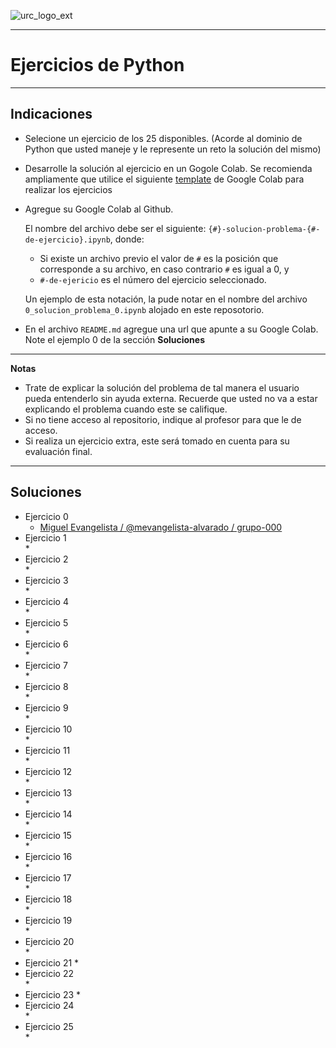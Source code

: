 ![urc_logo_ext](https://github.com/URC-MAC/.github/assets/28746720/1d2b04df-5870-457b-82ab-4eb97ec99e17)
___

# Ejercicios de Python 

_____

## Indicaciones

* Selecione un ejercicio de los 25 disponibles. (Acorde al dominio de Python que usted maneje y le represente un reto la solución del mismo)
* Desarrolle la solución al ejercicio en un Gogole Colab. Se recomienda ampliamente que utilice el siguiente [template](https://colab.research.google.com/drive/10vygSH7z_Nz6L0yswGtYL_OYL4pkwzbc?usp=sharing) de Google Colab para realizar los ejercicios 
* Agregue su Google Colab al Github.  
  
  El nombre del archivo debe ser el siguiente: `{#}-solucion-problema-{#-de-ejercicio}.ipynb`, donde:
   * Si existe un archivo previo el valor de `#` es la posición que corresponde a su archivo, en caso contrario `#` es igual a 0, y
   * `#-de-ejericio` es el número del ejercicio seleccionado.  
  
  Un ejemplo de esta notación, la pude notar en el nombre del archivo `0_solucion_problema_0.ipynb` alojado en este reposotorio.
* En el archivo `README.md` agregue una url que apunte a su Google Colab. Note el ejemplo 0 de la sección __Soluciones__
  
_____

**Notas**
* Trate de explicar la solución del problema de tal manera el usuario pueda entenderlo sin ayuda externa. Recuerde que usted no va a estar explicando el problema cuando este se califique.
* Si no tiene acceso al repositorio, indique al profesor para que le de acceso.
* Si realiza un ejercicio extra, este será tomado en cuenta para su evaluación final.

_____

## Soluciones

* Ejercicio 0
	* [Miguel Evangelista / @mevangelista-alvarado / grupo-000](https://github.com/mevangelista-alvarado/python_exercises/blob/main/0_solucion_problema_0.ipynbl)
* Ejercicio 1  
	* 
* Ejercicio 2  
	*
* Ejercicio 3  
	*
* Ejercicio 4  
	* 
* Ejercicio 5  
	* 
* Ejercicio 6  
	*
* Ejercicio 7  
	* 
* Ejercicio 8  
	* 
* Ejercicio 9  
	*
* Ejercicio 10  
	* 
* Ejercicio 11  
	* 
* Ejercicio 12  
	*  
* Ejercicio 13  
	* 
* Ejercicio 14  
	* 
* Ejercicio 15  
	*
* Ejercicio 16  
	* 
* Ejercicio 17  
	* 
* Ejercicio 18  
	*
* Ejercicio 19  
	* 
* Ejercicio 20  
	* 
* Ejercicio 21
	*
* Ejercicio 22  
	* 
* Ejercicio 23
	*
* Ejercicio 24  
	* 
* Ejercicio 25  
	* 

